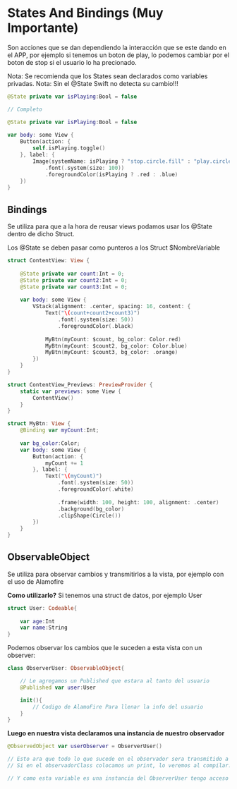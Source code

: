 # States And Bindings (Muy Importante)

Son acciones que se dan dependiendo la interacción que se este dando en el APP, por ejemplo si tenemos un boton de play, lo podemos cambiar por el boton de stop si el usuario lo ha precionado.

Nota: Se recomienda que los States sean declarados como variables privadas.
Nota: Sin el @State Swift no detecta su cambio!!!

```swift
@State private var isPlaying:Bool = false

// Completo

@State private var isPlaying:Bool = false
	
var body: some View {
	Button(action: {
		self.isPlaying.toggle()
	}, label: {
		Image(systemName: isPlaying ? "stop.circle.fill" : "play.circle.fill")
			.font(.system(size: 100))
			.foregroundColor(isPlaying ? .red : .blue)
	})
}
```

## Bindings

Se utiliza para que a la hora de reusar views podamos usar los @State dentro de dicho Struct.

Los @State se deben pasar como punteros a los Struct $NombreVariable

```swift
struct ContentView: View {
	
	@State private var count:Int = 0;
	@State private var count2:Int = 0;
	@State private var count3:Int = 0;
	
    var body: some View {
		VStack(alignment: .center, spacing: 16, content: {
			Text("\(count+count2+count3)")
				.font(.system(size: 50))
				.foregroundColor(.black)
			
			MyBtn(myCount: $count, bg_color: Color.red)
			MyBtn(myCount: $count2, bg_color: Color.blue)
			MyBtn(myCount: $count3, bg_color: .orange)
		})
    }
}

struct ContentView_Previews: PreviewProvider {
    static var previews: some View {
        ContentView()
    }
}

struct MyBtn: View {
	@Binding var myCount:Int;
	
	var bg_color:Color;
	var body: some View {
		Button(action: {
			myCount += 1
		}, label: {
			Text("\(myCount)")
				.font(.system(size: 50))
				.foregroundColor(.white)
				
				.frame(width: 100, height: 100, alignment: .center)
				.background(bg_color)
				.clipShape(Circle())
		})
	}
}
```

## ObservableObject

Se utiliza para observar cambios y transmitirlos a la vista, por ejemplo con el uso de Alamofire

<b>Como utilizarlo?</b>
Si tenemos una struct de datos, por ejemplo User

```swift
struct User: Codeable{
	
	var age:Int
	var name:String
}
```

Podemos observar los cambios que le suceden a esta vista con un observer:

```swift
class ObserverUser: ObservableObject{

	// Le agregamos un Published que estara al tanto del usuario
	@Published var user:User

	init(){
		// Codigo de AlamoFire Para llenar la info del usuario
	}
}
```

<b>Luego en nuestra vista declaramos una instancia de nuestro observador</b>

```swift
@ObservedObject var userObserver = ObserverUser()

// Esto ara que todo lo que sucede en el observador sera transmitido a la vista
// Si en el observadorClass colocamos un print, lo veremos al compilar.

// Y como esta variable es una instancia del ObserverUser tengo acceso al user published
```